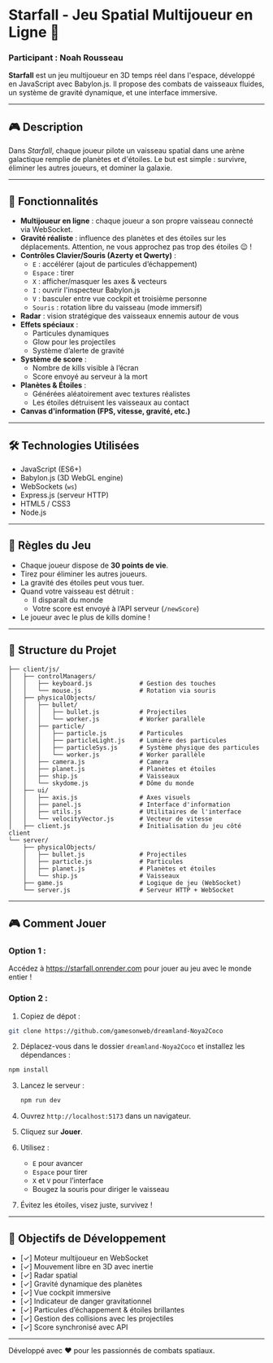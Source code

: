 # Starfall - Jeu Spatial Multijoueur en Ligne 🚀

### Participant : **Noah Rousseau**

**Starfall** est un jeu multijoueur en 3D temps réel dans l'espace, développé en JavaScript avec Babylon.js. Il propose des combats de vaisseaux fluides, un système de gravité dynamique, et une interface immersive.

---

## 🎮 Description

Dans *Starfall*, chaque joueur pilote un vaisseau spatial dans une arène galactique remplie de planètes et d'étoiles. Le but est simple : survivre, éliminer les autres joueurs, et dominer la galaxie.

---

## 🚀 Fonctionnalités

- **Multijoueur en ligne** : chaque joueur a son propre vaisseau connecté via WebSocket.
- **Gravité réaliste** : influence des planètes et des étoiles sur les déplacements. Attention, ne vous approchez pas trop des étoiles 😉 !
- **Contrôles Clavier/Souris (Azerty et Qwerty)** :
  - `E` : accélérer (ajout de particules d’échappement)
  - `Espace` : tirer
  - `X` : afficher/masquer les axes & vecteurs
  - `I` : ouvrir l'inspecteur Babylon.js
  - `V` : basculer entre vue cockpit et troisième personne
  - `Souris` : rotation libre du vaisseau (mode immersif)
- **Radar** : vision stratégique des vaisseaux ennemis autour de vous
- **Effets spéciaux** :
  - Particules dynamiques
  - Glow pour les projectiles
  - Système d’alerte de gravité
- **Système de score** :
  - Nombre de kills visible à l’écran
  - Score envoyé au serveur à la mort
- **Planètes & Étoiles** :
  - Générées aléatoirement avec textures réalistes
  - Les étoiles détruisent les vaisseaux au contact
- **Canvas d'information (FPS, vitesse, gravité, etc.)**

---

## 🛠️ Technologies Utilisées

- JavaScript (ES6+)
- Babylon.js (3D WebGL engine)
- WebSockets (`ws`)
- Express.js (serveur HTTP)
- HTML5 / CSS3
- Node.js

---

## 🎯 Règles du Jeu

- Chaque joueur dispose de **30 points de vie**.
- Tirez pour éliminer les autres joueurs.
- La gravité des étoiles peut vous tuer.
- Quand votre vaisseau est détruit :
  - Il disparaît du monde
  - Votre score est envoyé à l’API serveur (`/newScore`)
- Le joueur avec le plus de kills domine !

---

## 📁 Structure du Projet

```
├── client/js/
│   ├── controlManagers/
│   │   ├── keyboard.js             # Gestion des touches
│   │   └── mouse.js                # Rotation via souris
│   ├── physicalObjects/
│   │   ├── bullet/
│   │   │   ├── bullet.js           # Projectiles 
│   │   │   └── worker.js           # Worker parallèle
│   │   ├── particle/
│   │   │   ├── particle.js         # Particules 
│   │   │   ├── particleLight.js    # Lumière des particules 
│   │   │   ├── particleSys.js      # Système physique des particules 
│   │   │   └── worker.js           # Worker parallèle 
│   │   ├── camera.js               # Camera
│   │   ├── planet.js               # Planètes et étoiles
│   │   ├── ship.js                 # Vaisseaux
│   │   └── skydome.js              # Dôme du monde
│   ├── ui/
│   │   ├── axis.js                 # Axes visuels
│   │   ├── panel.js                # Interface d'information
│   │   ├── utils.js                # Utilitaires de l'interface
│   │   └── velocityVector.js       # Vecteur de vitesse
│   ├── client.js                   # Initialisation du jeu côté client
└── server/
    ├── physicalObjects/
    │   ├── bullet.js               # Projectiles 
    │   ├── particle.js             # Particules 
    │   ├── planet.js               # Planètes et étoiles
    │   └── ship.js                 # Vaisseaux
    ├── game.js                     # Logique de jeu (WebSocket)
    └── server.js                   # Serveur HTTP + WebSocket
```

---

## 🎮 Comment Jouer

### Option 1 :
Accédez à https://starfall.onrender.com pour jouer au jeu avec le monde entier !

### Option 2 :
1. Copiez de dépot :
  ```bash
  git clone https://github.com/gamesonweb/dreamland-Noya2Coco
  ```

2. Déplacez-vous dans le dossier `dreamland-Noya2Coco` et installez les dépendances :
  ```bash
  npm install
  ```

3. Lancez le serveur :
   ```bash
   npm run dev
   ```

4. Ouvrez `http://localhost:5173` dans un navigateur.

3. Cliquez sur **Jouer**.

4. Utilisez :
   - `E` pour avancer
   - `Espace` pour tirer
   - `X` et `V` pour l’interface
   - Bougez la souris pour diriger le vaisseau

5. Évitez les étoiles, visez juste, survivez !

---

## 🎯 Objectifs de Développement

- [✓] Moteur multijoueur en WebSocket
- [✓] Mouvement libre en 3D avec inertie
- [✓] Radar spatial
- [✓] Gravité dynamique des planètes
- [✓] Vue cockpit immersive
- [✓] Indicateur de danger gravitationnel
- [✓] Particules d’échappement & étoiles brillantes
- [✓] Gestion des collisions avec les projectiles
- [✓] Score synchronisé avec API

---

Développé avec ❤️ pour les passionnés de combats spatiaux.
